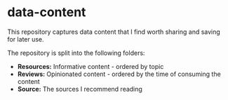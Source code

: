 # data-content

This repository captures data content that I find worth sharing and saving for later use. 

The repository is split into the following folders:

- **Resources:** Informative content - ordered by topic
- **Reviews:** Opinionated content - ordered by the time of consuming the content
- **Source:** The sources I recommend reading
